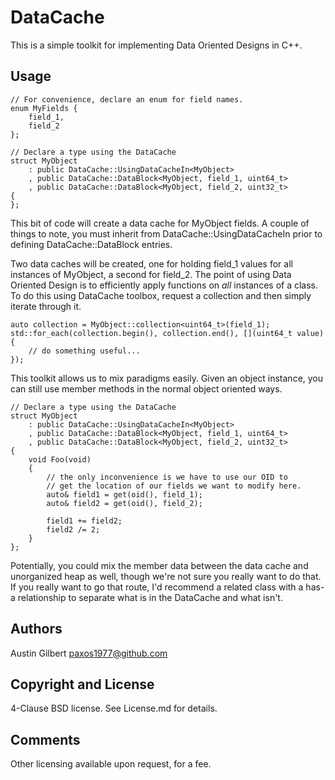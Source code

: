 # DataCache

This is a simple toolkit for implementing Data Oriented Designs in C++. 

## Usage

	// For convenience, declare an enum for field names.
	enum MyFields {
		field_1,
		field_2
	};

    // Declare a type using the DataCache
    struct MyObject
        : public DataCache::UsingDataCacheIn<MyObject>
        , public DataCache::DataBlock<MyObject, field_1, uint64_t>
        , public DataCache::DataBlock<MyObject, field_2, uint32_t>
    {
    };

This bit of code will create a data cache for MyObject fields. A couple of things to note, you must inherit from DataCache::UsingDataCacheIn prior to defining DataCache::DataBlock entries.

Two data caches will be created, one for holding field_1 values for all instances of MyObject, a second for field_2. The point of using Data Oriented Design is to efficiently apply functions on _all_ instances of a class. To do this using DataCache toolbox, request a collection and then simply iterate through it.

    auto collection = MyObject::collection<uint64_t>(field_1);
    std::for_each(collection.begin(), collection.end(), [](uint64_t value)
    {
    	// do something useful...
    });

This toolkit allows us to mix paradigms easily. Given an object instance, you can still use member methods in the normal object oriented ways.

    // Declare a type using the DataCache
    struct MyObject
        : public DataCache::UsingDataCacheIn<MyObject>
        , public DataCache::DataBlock<MyObject, field_1, uint64_t>
        , public DataCache::DataBlock<MyObject, field_2, uint32_t>
    {
    	void Foo(void)
    	{
    		// the only inconvenience is we have to use our OID to 
    		// get the location of our fields we want to modify here.
    		auto& field1 = get(oid(), field_1);
    		auto& field2 = get(oid(), field_2);

    		field1 += field2;
    		field2 /= 2;
    	}
    };

Potentially, you could mix the member data between the data cache and unorganized heap as well, though we're not sure you really want to do that. If you really want to go that route, I'd recommend a related class with a has-a relationship to separate what is in the DataCache and what isn't.

## Authors

Austin Gilbert <paxos1977@github.com>

## Copyright and License

4-Clause BSD license. See License.md for details.

## Comments

Other licensing available upon request, for a fee.
